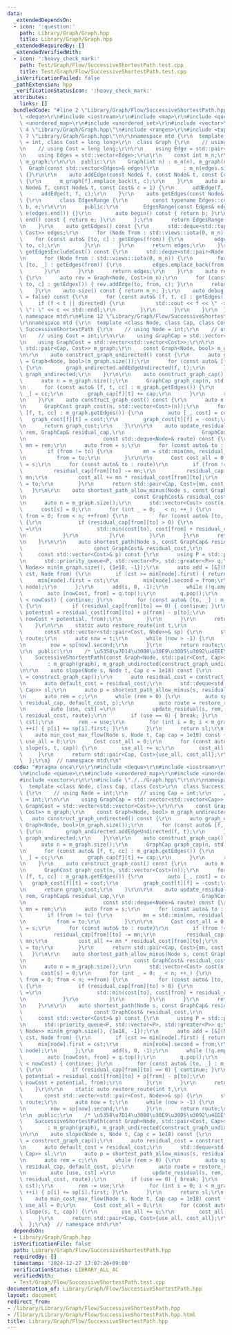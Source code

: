 ```yaml
---
data:
  _extendedDependsOn:
  - icon: ':question:'
    path: Library/Graph/Graph.hpp
    title: Library/Graph/Graph.hpp
  _extendedRequiredBy: []
  _extendedVerifiedWith:
  - icon: ':heavy_check_mark:'
    path: Test/Graph/Flow/SuccessiveShortestPath.test.cpp
    title: Test/Graph/Flow/SuccessiveShortestPath.test.cpp
  _isVerificationFailed: false
  _pathExtension: hpp
  _verificationStatusIcon: ':heavy_check_mark:'
  attributes:
    links: []
  bundledCode: "#line 2 \"Library/Graph/Flow/SuccessiveShortestPath.hpp\"\n\r\n#include\
    \ <deque>\r\n#include <iostream>\r\n#include <map>\r\n#include <queue>\r\n#include\
    \ <unordered_map>\r\n#include <unordered_set>\r\n#include <vector>\r\n\r\n#line\
    \ 4 \"Library/Graph/Graph.hpp\"\n#include <ranges>\r\n#include <tuple>\r\n#line\
    \ 7 \"Library/Graph/Graph.hpp\"\n\r\nnamespace mtd {\r\n  template <class Node\
    \ = int, class Cost = long long>\r\n  class Graph {\r\n    // using Node = int;\r\
    \n    // using Cost = long long;\r\n\r\n    using Edge = std::pair<Node, Cost>;\r\
    \n    using Edges = std::vector<Edge>;\r\n\r\n    const int m_n;\r\n    std::vector<Edges>\
    \ m_graph;\r\n\r\n  public:\r\n    Graph(int n) : m_n(n), m_graph(n) {}\r\n  \
    \  Graph(const std::vector<Edges>& edges)\r\n        : m_n(edges.size()), m_graph(edges)\
    \ {}\r\n\r\n    auto addEdge(const Node& f, const Node& t, const Cost& c = 1)\
    \ {\r\n      m_graph[f].emplace_back(t, c);\r\n    }\r\n    auto addEdgeUndirected(const\
    \ Node& f, const Node& t, const Cost& c = 1) {\r\n      addEdge(f, t, c);\r\n\
    \      addEdge(t, f, c);\r\n    }\r\n    auto getEdges(const Node& from) const\
    \ {\r\n      class EdgesRange {\r\n        const typename Edges::const_iterator\
    \ b, e;\r\n\r\n      public:\r\n        EdgesRange(const Edges& edges) : b(edges.begin()),\
    \ e(edges.end()) {}\r\n        auto begin() const { return b; }\r\n        auto\
    \ end() const { return e; }\r\n      };\r\n      return EdgesRange(m_graph[from]);\r\
    \n    }\r\n    auto getEdges() const {\r\n      std::deque<std::tuple<Node, Node,\
    \ Cost>> edges;\r\n      for (Node from : std::views::iota(0, m_n)) {\r\n    \
    \    for (const auto& [to, c] : getEdges(from)) {\r\n          edges.emplace_back(from,\
    \ to, c);\r\n        }\r\n      }\r\n      return edges;\r\n    }\r\n    auto\
    \ getEdgesExcludeCost() const {\r\n      std::deque<std::pair<Node, Node>> edges;\r\
    \n      for (Node from : std::views::iota(0, m_n)) {\r\n        for (const auto&\
    \ [to, _] : getEdges(from)) {\r\n          edges.emplace_back(from, to);\r\n \
    \       }\r\n      }\r\n      return edges;\r\n    }\r\n    auto reverse() const\
    \ {\r\n      auto rev = Graph<Node, Cost>(m_n);\r\n      for (const auto& [from,\
    \ to, c] : getEdges()) { rev.addEdge(to, from, c); }\r\n      return rev;\r\n\
    \    }\r\n    auto size() const { return m_n; };\r\n    auto debug(bool directed\
    \ = false) const {\r\n      for (const auto& [f, t, c] : getEdges()) {\r\n   \
    \     if (f < t || directed) {\r\n          std::cout << f << \" -> \" << t <<\
    \ \": \" << c << std::endl;\r\n        }\r\n      }\r\n    }\r\n  };\r\n}  //\
    \ namespace mtd\r\n#line 12 \"Library/Graph/Flow/SuccessiveShortestPath.hpp\"\n\
    \r\nnamespace mtd {\r\n  template <class Node, class Cap, class Cost>\r\n  class\
    \ SuccessiveShortestPath {\r\n    // using Node = int;\r\n    // using Cap = int;\r\
    \n    // using Cost = int;\r\n\r\n    using GraphCap = std::vector<std::vector<Cap>>;\r\
    \n    using GraphCost = std::vector<std::vector<Cost>>;\r\n\r\n    const Graph<Node,\
    \ std::pair<Cap, Cost>> m_graph;\r\n    const Graph<Node, bool> m_graph_undirected;\r\
    \n\r\n    auto construct_graph_undirected() const {\r\n      auto graph_undirected\
    \ = Graph<Node, bool>(m_graph.size());\r\n      for (const auto& [f, t] : m_graph.getEdgesExcludeCost())\
    \ {\r\n        graph_undirected.addEdgeUndirected(f, t);\r\n      }\r\n      return\
    \ graph_undirected;\r\n    }\r\n\r\n    auto construct_graph_cap() const {\r\n\
    \      auto n = m_graph.size();\r\n      GraphCap graph_cap(n, std::vector<Cap>(n));\r\
    \n      for (const auto& [f, t, cc] : m_graph.getEdges()) {\r\n        auto [cap,\
    \ _] = cc;\r\n        graph_cap[f][t] += cap;\r\n      }\r\n      return graph_cap;\r\
    \n    }\r\n    auto construct_graph_cost() const {\r\n      auto n = m_graph.size();\r\
    \n      GraphCost graph_cost(n, std::vector<Cost>(n));\r\n      for (const auto&\
    \ [f, t, cc] : m_graph.getEdges()) {\r\n        auto [_, cost] = cc;\r\n     \
    \   graph_cost[f][t] = cost;\r\n        graph_cost[t][f] = -cost;\r\n      }\r\
    \n      return graph_cost;\r\n    }\r\n\r\n    auto update_residual(Node s, Cap\
    \ rem, GraphCap& residual_cap,\r\n                         GraphCost& residual_cost,\r\
    \n                         const std::deque<Node>& route) const {\r\n      Cost\
    \ mn = rem;\r\n      auto from = s;\r\n      for (const auto& to : route)\r\n\
    \        if (from != to) {\r\n          mn = std::min(mn, residual_cap[from][to]);\r\
    \n          from = to;\r\n        }\r\n\r\n      Cost cost_all = 0;\r\n      from\
    \ = s;\r\n      for (const auto& to : route)\r\n        if (from != to) {\r\n\
    \          residual_cap[from][to] -= mn;\r\n          residual_cap[to][from] +=\
    \ mn;\r\n          cost_all += mn * residual_cost[from][to];\r\n          from\
    \ = to;\r\n        }\r\n      return std::pair<Cap, Cost>{mn, cost_all};\r\n \
    \   }\r\n\r\n    auto shortest_path_allow_minus(Node s, const GraphCap& residual_cap,\r\
    \n                                   const GraphCost& residual_cost) const {\r\
    \n      auto n = m_graph.size();\r\n      std::vector<Cost> cost(n, 1e18);\r\n\
    \      cost[s] = 0;\r\n      for (int _ = 0; _ < n; ++_) {\r\n        for (int\
    \ from = 0; from < n; ++from) {\r\n          for (const auto& [to, __] : m_graph_undirected.getEdges(from))\
    \ {\r\n            if (residual_cap[from][to] > 0) {\r\n              cost[to]\
    \ =\r\n                  std::min(cost[to], cost[from] + residual_cost[from][to]);\r\
    \n            }\r\n          }\r\n        }\r\n      }\r\n      return cost;\r\
    \n    }\r\n\r\n    auto shortest_path(Node s, const GraphCap& residual_cap,\r\n\
    \                       const GraphCost& residual_cost,\r\n                  \
    \     const std::vector<Cost>& p) const {\r\n      using P = std::pair<Cost, Node>;\r\
    \n      std::priority_queue<P, std::vector<P>, std::greater<P>> q;\r\n      std::vector<std::pair<Cost,\
    \ Node>> min(m_graph.size(), {1e18, -1});\r\n      auto add = [&](Node node, Cost\
    \ cst, Node from) {\r\n        if (cst >= min[node].first) { return; }\r\n   \
    \     min[node].first = cst;\r\n        min[node].second = from;\r\n        q.emplace(cst,\
    \ node);\r\n      };\r\n      add(s, 0, -1);\r\n      while (!q.empty()) {\r\n\
    \        auto [nowCost, from] = q.top();\r\n        q.pop();\r\n        if (min[from].first\
    \ < nowCost) { continue; }\r\n        for (const auto& [to, _] : m_graph_undirected.getEdges(from))\
    \ {\r\n          if (residual_cap[from][to] == 0) { continue; }\r\n          auto\
    \ potential = residual_cost[from][to] + p[from] - p[to];\r\n          add(to,\
    \ nowCost + potential, from);\r\n        }\r\n      }\r\n      return min;\r\n\
    \    }\r\n\r\n    static auto restore_route(int t,\r\n                       \
    \       const std::vector<std::pair<Cost, Node>>& sp) {\r\n      std::deque<Node>\
    \ route;\r\n      auto now = t;\r\n      while (now > -1) {\r\n        route.emplace_front(now);\r\
    \n        now = sp[now].second;\r\n      }\r\n      return route;\r\n    }\r\n\
    \r\n  public:\r\n    /* \u5358\u7D14\u30B0\u30E9\u30D5\u3092\u4EEE\u5B9A */\r\n\
    \    SuccessiveShortestPath(const Graph<Node, std::pair<Cost, Cap>>& graph)\r\n\
    \        : m_graph(graph), m_graph_undirected(construct_graph_undirected()) {}\r\
    \n\r\n    auto slope(Node s, Node t, Cap c = 1e18) const {\r\n      auto residual_cap\
    \ = construct_graph_cap();\r\n      auto residual_cost = construct_graph_cost();\r\
    \n      auto default_cost = residual_cost;\r\n      std::deque<std::pair<Cost,\
    \ Cap>> sl;\r\n      auto p = shortest_path_allow_minus(s, residual_cap, residual_cost);\r\
    \n      auto rem = c;\r\n      while (rem > 0) {\r\n        auto sp = shortest_path(s,\
    \ residual_cap, default_cost, p);\r\n        auto route = restore_route(t, sp);\r\
    \n        auto [use, cst] =\r\n            update_residual(s, rem, residual_cap,\
    \ residual_cost, route);\r\n        if (use == 0) { break; }\r\n        sl.emplace_back(use,\
    \ cst);\r\n        rem -= use;\r\n        for (int i = 0; i < m_graph.size();\
    \ ++i) { p[i] += sp[i].first; }\r\n      }\r\n      return sl;\r\n    }\r\n\r\n\
    \    auto min_cost_max_flow(Node s, Node t, Cap cap = 1e18) const {\r\n      Cap\
    \ use_all = 0;\r\n      Cost cost_all = 0;\r\n      for (const auto& [u, c] :\
    \ slope(s, t, cap)) {\r\n        use_all += u;\r\n        cost_all += c;\r\n \
    \     }\r\n      return std::pair<Cap, Cost>{use_all, cost_all};\r\n    }\r\n\
    \  };\r\n}  // namespace mtd\r\n"
  code: "#pragma once\r\n\r\n#include <deque>\r\n#include <iostream>\r\n#include <map>\r\
    \n#include <queue>\r\n#include <unordered_map>\r\n#include <unordered_set>\r\n\
    #include <vector>\r\n\r\n#include \"./../Graph.hpp\"\r\n\r\nnamespace mtd {\r\n\
    \  template <class Node, class Cap, class Cost>\r\n  class SuccessiveShortestPath\
    \ {\r\n    // using Node = int;\r\n    // using Cap = int;\r\n    // using Cost\
    \ = int;\r\n\r\n    using GraphCap = std::vector<std::vector<Cap>>;\r\n    using\
    \ GraphCost = std::vector<std::vector<Cost>>;\r\n\r\n    const Graph<Node, std::pair<Cap,\
    \ Cost>> m_graph;\r\n    const Graph<Node, bool> m_graph_undirected;\r\n\r\n \
    \   auto construct_graph_undirected() const {\r\n      auto graph_undirected =\
    \ Graph<Node, bool>(m_graph.size());\r\n      for (const auto& [f, t] : m_graph.getEdgesExcludeCost())\
    \ {\r\n        graph_undirected.addEdgeUndirected(f, t);\r\n      }\r\n      return\
    \ graph_undirected;\r\n    }\r\n\r\n    auto construct_graph_cap() const {\r\n\
    \      auto n = m_graph.size();\r\n      GraphCap graph_cap(n, std::vector<Cap>(n));\r\
    \n      for (const auto& [f, t, cc] : m_graph.getEdges()) {\r\n        auto [cap,\
    \ _] = cc;\r\n        graph_cap[f][t] += cap;\r\n      }\r\n      return graph_cap;\r\
    \n    }\r\n    auto construct_graph_cost() const {\r\n      auto n = m_graph.size();\r\
    \n      GraphCost graph_cost(n, std::vector<Cost>(n));\r\n      for (const auto&\
    \ [f, t, cc] : m_graph.getEdges()) {\r\n        auto [_, cost] = cc;\r\n     \
    \   graph_cost[f][t] = cost;\r\n        graph_cost[t][f] = -cost;\r\n      }\r\
    \n      return graph_cost;\r\n    }\r\n\r\n    auto update_residual(Node s, Cap\
    \ rem, GraphCap& residual_cap,\r\n                         GraphCost& residual_cost,\r\
    \n                         const std::deque<Node>& route) const {\r\n      Cost\
    \ mn = rem;\r\n      auto from = s;\r\n      for (const auto& to : route)\r\n\
    \        if (from != to) {\r\n          mn = std::min(mn, residual_cap[from][to]);\r\
    \n          from = to;\r\n        }\r\n\r\n      Cost cost_all = 0;\r\n      from\
    \ = s;\r\n      for (const auto& to : route)\r\n        if (from != to) {\r\n\
    \          residual_cap[from][to] -= mn;\r\n          residual_cap[to][from] +=\
    \ mn;\r\n          cost_all += mn * residual_cost[from][to];\r\n          from\
    \ = to;\r\n        }\r\n      return std::pair<Cap, Cost>{mn, cost_all};\r\n \
    \   }\r\n\r\n    auto shortest_path_allow_minus(Node s, const GraphCap& residual_cap,\r\
    \n                                   const GraphCost& residual_cost) const {\r\
    \n      auto n = m_graph.size();\r\n      std::vector<Cost> cost(n, 1e18);\r\n\
    \      cost[s] = 0;\r\n      for (int _ = 0; _ < n; ++_) {\r\n        for (int\
    \ from = 0; from < n; ++from) {\r\n          for (const auto& [to, __] : m_graph_undirected.getEdges(from))\
    \ {\r\n            if (residual_cap[from][to] > 0) {\r\n              cost[to]\
    \ =\r\n                  std::min(cost[to], cost[from] + residual_cost[from][to]);\r\
    \n            }\r\n          }\r\n        }\r\n      }\r\n      return cost;\r\
    \n    }\r\n\r\n    auto shortest_path(Node s, const GraphCap& residual_cap,\r\n\
    \                       const GraphCost& residual_cost,\r\n                  \
    \     const std::vector<Cost>& p) const {\r\n      using P = std::pair<Cost, Node>;\r\
    \n      std::priority_queue<P, std::vector<P>, std::greater<P>> q;\r\n      std::vector<std::pair<Cost,\
    \ Node>> min(m_graph.size(), {1e18, -1});\r\n      auto add = [&](Node node, Cost\
    \ cst, Node from) {\r\n        if (cst >= min[node].first) { return; }\r\n   \
    \     min[node].first = cst;\r\n        min[node].second = from;\r\n        q.emplace(cst,\
    \ node);\r\n      };\r\n      add(s, 0, -1);\r\n      while (!q.empty()) {\r\n\
    \        auto [nowCost, from] = q.top();\r\n        q.pop();\r\n        if (min[from].first\
    \ < nowCost) { continue; }\r\n        for (const auto& [to, _] : m_graph_undirected.getEdges(from))\
    \ {\r\n          if (residual_cap[from][to] == 0) { continue; }\r\n          auto\
    \ potential = residual_cost[from][to] + p[from] - p[to];\r\n          add(to,\
    \ nowCost + potential, from);\r\n        }\r\n      }\r\n      return min;\r\n\
    \    }\r\n\r\n    static auto restore_route(int t,\r\n                       \
    \       const std::vector<std::pair<Cost, Node>>& sp) {\r\n      std::deque<Node>\
    \ route;\r\n      auto now = t;\r\n      while (now > -1) {\r\n        route.emplace_front(now);\r\
    \n        now = sp[now].second;\r\n      }\r\n      return route;\r\n    }\r\n\
    \r\n  public:\r\n    /* \u5358\u7D14\u30B0\u30E9\u30D5\u3092\u4EEE\u5B9A */\r\n\
    \    SuccessiveShortestPath(const Graph<Node, std::pair<Cost, Cap>>& graph)\r\n\
    \        : m_graph(graph), m_graph_undirected(construct_graph_undirected()) {}\r\
    \n\r\n    auto slope(Node s, Node t, Cap c = 1e18) const {\r\n      auto residual_cap\
    \ = construct_graph_cap();\r\n      auto residual_cost = construct_graph_cost();\r\
    \n      auto default_cost = residual_cost;\r\n      std::deque<std::pair<Cost,\
    \ Cap>> sl;\r\n      auto p = shortest_path_allow_minus(s, residual_cap, residual_cost);\r\
    \n      auto rem = c;\r\n      while (rem > 0) {\r\n        auto sp = shortest_path(s,\
    \ residual_cap, default_cost, p);\r\n        auto route = restore_route(t, sp);\r\
    \n        auto [use, cst] =\r\n            update_residual(s, rem, residual_cap,\
    \ residual_cost, route);\r\n        if (use == 0) { break; }\r\n        sl.emplace_back(use,\
    \ cst);\r\n        rem -= use;\r\n        for (int i = 0; i < m_graph.size();\
    \ ++i) { p[i] += sp[i].first; }\r\n      }\r\n      return sl;\r\n    }\r\n\r\n\
    \    auto min_cost_max_flow(Node s, Node t, Cap cap = 1e18) const {\r\n      Cap\
    \ use_all = 0;\r\n      Cost cost_all = 0;\r\n      for (const auto& [u, c] :\
    \ slope(s, t, cap)) {\r\n        use_all += u;\r\n        cost_all += c;\r\n \
    \     }\r\n      return std::pair<Cap, Cost>{use_all, cost_all};\r\n    }\r\n\
    \  };\r\n}  // namespace mtd\r\n"
  dependsOn:
  - Library/Graph/Graph.hpp
  isVerificationFile: false
  path: Library/Graph/Flow/SuccessiveShortestPath.hpp
  requiredBy: []
  timestamp: '2024-12-27 17:07:26+09:00'
  verificationStatus: LIBRARY_ALL_AC
  verifiedWith:
  - Test/Graph/Flow/SuccessiveShortestPath.test.cpp
documentation_of: Library/Graph/Flow/SuccessiveShortestPath.hpp
layout: document
redirect_from:
- /library/Library/Graph/Flow/SuccessiveShortestPath.hpp
- /library/Library/Graph/Flow/SuccessiveShortestPath.hpp.html
title: Library/Graph/Flow/SuccessiveShortestPath.hpp
---
```

